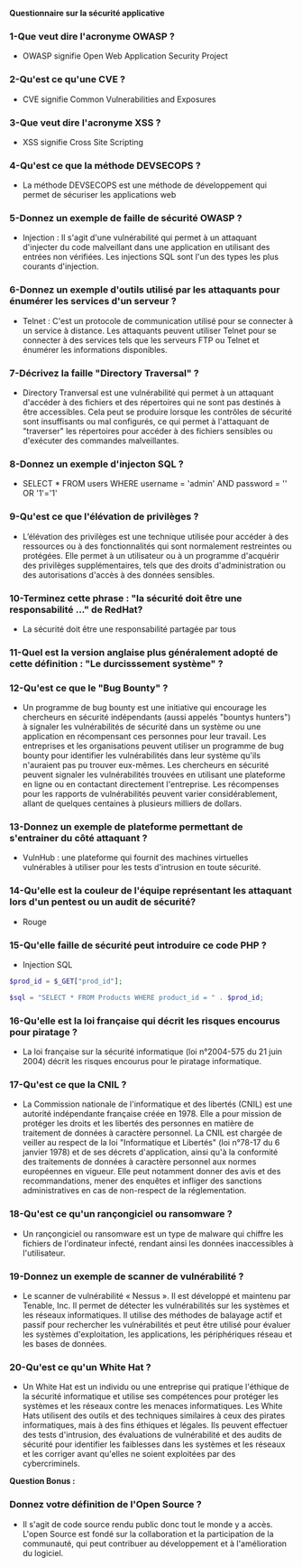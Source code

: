 **Questionnaire sur la sécurité applicative**


### 1-Que veut dire l'acronyme OWASP ?
* OWASP signifie Open Web Application Security Project


### 2-Qu'est ce qu'une CVE ?
* CVE signifie Common Vulnerabilities and Exposures


### 3-Que veut dire l'acronyme XSS ?
* XSS signifie Cross Site Scripting


### 4-Qu'est ce que la méthode DEVSECOPS ?
* La méthode DEVSECOPS est une méthode de développement qui permet de sécuriser les applications web

### 5-Donnez un exemple de faille de sécurité OWASP ?

* Injection : Il s'agit d'une vulnérabilité qui permet à un attaquant d'injecter du code malveillant dans une application en utilisant des entrées non vérifiées. Les injections SQL sont l'un des types les plus courants d'injection.

### 6-Donnez un exemple d'outils utilisé par les attaquants pour énumérer les services d'un serveur ?

* Telnet : C'est un protocole de communication utilisé pour se connecter à un service à distance. Les attaquants peuvent utiliser Telnet pour se connecter à des services tels que les serveurs FTP ou Telnet et énumérer les informations disponibles.

### 7-Décrivez la faille "Directory Traversal" ?

* Directory Tranversal est une vulnérabilité qui permet à un attaquant d'accéder à des fichiers et des répertoires qui ne sont pas destinés à être accessibles. Cela peut se produire lorsque les contrôles de sécurité sont insuffisants ou mal configurés, ce qui permet à l'attaquant de "traverser" les répertoires pour accéder à des fichiers sensibles ou d'exécuter des commandes malveillantes.


### 8-Donnez un exemple d'injecton SQL ?

* SELECT * FROM users WHERE username = 'admin' AND password = '' OR '1'='1'

### 9-Qu'est ce que l'élévation de privilèges ?

* L’élévation des privilèges est une technique utilisée pour accéder à des ressources ou à des fonctionnalités qui sont normalement restreintes ou protégées. Elle permet à un utilisateur ou à un programme d'acquérir des privilèges supplémentaires, tels que des droits d'administration ou des autorisations d'accès à des données sensibles.

### 10-Terminez cette phrase : "la sécurité doit être une responsabilité ..." de RedHat?


* La sécurité doit être une responsabilité partagée par tous



### 11-Quel est la version anglaise plus généralement adopté de cette définition : "Le durcisssement système" ?




### 12-Qu'est ce que le "Bug Bounty" ?

* Un programme de bug bounty est une initiative qui encourage les chercheurs en sécurité indépendants (aussi appelés "bountys hunters") à signaler les vulnérabilités de sécurité dans un système ou une application en récompensant ces personnes pour leur travail. Les entreprises et les organisations peuvent utiliser un programme de bug bounty pour identifier les vulnérabilités dans leur système qu'ils n'auraient pas pu trouver eux-mêmes. Les chercheurs en sécurité peuvent signaler les vulnérabilités trouvées en utilisant une plateforme en ligne ou en contactant directement l'entreprise. Les récompenses pour les rapports de vulnérabilités peuvent varier considérablement, allant de quelques centaines à plusieurs milliers de dollars.

### 13-Donnez un exemple de plateforme permettant de s'entrainer du côté attaquant ?

* VulnHub : une plateforme qui fournit des machines virtuelles vulnérables à utiliser pour les tests d'intrusion en toute sécurité.




### 14-Qu'elle est la couleur de l'équipe représentant les attaquant lors d'un pentest ou un audit de sécurité? 

* Rouge


### 15-Qu'elle faille de sécurité peut introduire ce code PHP ? 

* Injection SQL

```php	
$prod_id = $_GET["prod_id"];

$sql = "SELECT * FROM Products WHERE product_id = " . $prod_id;
```

### 16-Qu'elle est la loi française qui décrit les risques encourus pour piratage ?

* La loi française sur la sécurité informatique (loi n°2004-575 du 21 juin 2004) décrit les risques encourus pour le piratage informatique.



### 17-Qu'est ce que la CNIL ?

* La Commission nationale de l'informatique et des libertés (CNIL) est une autorité indépendante française créée en 1978. Elle a pour mission de protéger les droits et les libertés des personnes en matière de traitement de données à caractère personnel. La CNIL est chargée de veiller au respect de la loi "Informatique et Libertés" (loi n°78-17 du 6 janvier 1978) et de ses décrets d'application, ainsi qu'à la conformité des traitements de données à caractère personnel aux normes européennes en vigueur. Elle peut notamment donner des avis et des recommandations, mener des enquêtes et infliger des sanctions administratives en cas de non-respect de la réglementation.

### 18-Qu'est ce qu'un rançongiciel ou ransomware ?

* Un rançongiciel ou ransomware est un type de malware qui chiffre les fichiers de l'ordinateur infecté, rendant ainsi les données inaccessibles à l'utilisateur.


### 19-Donnez un exemple de scanner de vulnérabilité ?

* Le scanner de vulnérabilité « Nessus ». Il est développé et maintenu par Tenable, Inc. Il permet de détecter les vulnérabilités sur les systèmes et les réseaux informatiques. Il utilise des méthodes de balayage actif et passif pour rechercher les vulnérabilités et peut être utilisé pour évaluer les systèmes d'exploitation, les applications, les périphériques réseau et les bases de données.

### 20-Qu'est ce qu'un White Hat ?

* Un White Hat est un individu ou une entreprise qui pratique l'éthique de la sécurité informatique et utilise ses compétences pour protéger les systèmes et les réseaux contre les menaces informatiques.
Les White Hats utilisent des outils et des techniques similaires à ceux des pirates informatiques, mais à des fins éthiques et légales. Ils peuvent effectuer des tests d'intrusion, des évaluations de vulnérabilité et des audits de sécurité pour identifier les faiblesses dans les systèmes et les réseaux et les corriger avant qu'elles ne soient exploitées par des cybercriminels.


**Question Bonus :**

### Donnez votre définition de l'Open Source ?

* Il s'agit de code source rendu public donc tout le monde y a accès. L'open Source est fondé sur la collaboration et la participation de la communauté, qui peut contribuer au développement et à l'amélioration du logiciel.